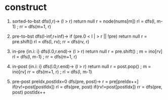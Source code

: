 # construct
1. sorted-to-bst
  dfs(l,r)->
    (l > r) return null
    r  = node(nums[m])
    rl = dfs(l, m-1) ; rr = dfs(m+1, r)

2. pre-to-bst
  dfs(l-inf,r+inf)->
    if (pre.0 < l | > r || !pre) return null
    r  = pre.shift()
    rl = dfs(l, rv); rr = dfs(rv, r)

3. in-pre
  {in.i: i}
  dfs(l.0,r.end)->
    (l > r) return null
    r = pre.shift()  ; m  = ino[rv]
    rl = dfs(l, m-1) ; rr = dfs(m+1, r)

4. in-post
  {in.i: i}
  dfs(l.0,r.end)->
    (l > r) return null
    r = post.pop()   ; m  = ino[rv]
    rr = dfs(m+1, r) ; rl = dfs(l, m-1) 

5. pre-post
  preIdx,postIdx=0
  dfs(pre, post)->
    r = pre[preIdx++]
    if(rv!=post[postIdx]) rl = dfs(pre, post)
    if(rv!=post[postIdx]) rr = dfs(pre, post)
    postIdx++
  
